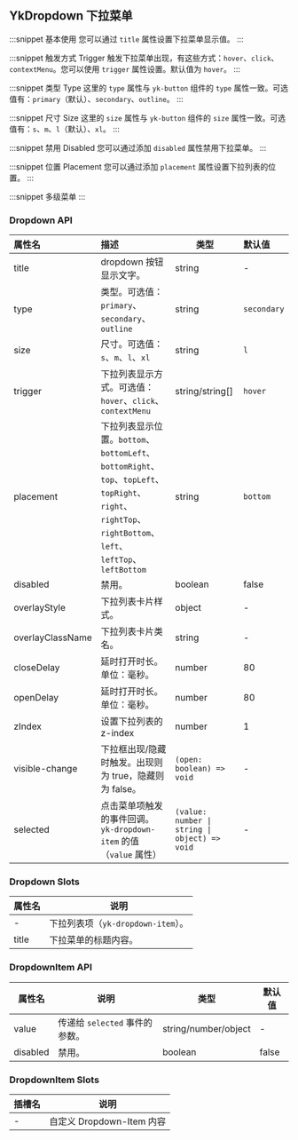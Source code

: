 ## YkDropdown 下拉菜单

:::snippet
基本使用
您可以通过 `title` 属性设置下拉菜单显示值。
<DropdownPrimary/>
:::

:::snippet
触发方式 Trigger
触发下拉菜单出现，有这些方式：`hover`、`click`、`contextMenu`。您可以使用 `trigger` 属性设置。默认值为 `hover`。
<DropdownTrigger/>
:::

:::snippet
类型 Type
这里的 `type` 属性与 `yk-button` 组件的 `type` 属性一致。可选值有：`primary`（默认）、`secondary`、`outline`。
<DropdownType/>
:::

:::snippet
尺寸 Size
这里的 `size` 属性与 `yk-button` 组件的 `size` 属性一致。可选值有：`s`、`m`、`l`（默认）、`xl`。
<DropdownSize/>
:::

:::snippet
禁用 Disabled
您可以通过添加 `disabled` 属性禁用下拉菜单。
<DropdownDisabled/>
:::

:::snippet
位置 Placement
您可以通过添加 `placement` 属性设置下拉列表的位置。
<DropdownPlacement/>
:::

:::snippet
多级菜单
<DropdownMenus />
:::

### Dropdown API

| 属性名           | 描述                                                                                                                                                       | 类型                                          | 默认值      |
| :--------------- | :--------------------------------------------------------------------------------------------------------------------------------------------------------- | --------------------------------------------- | :---------- |
| title            | dropdown 按钮显示文字。                                                                                                                                    | string                                        | -           |
| type             | 类型。可选值：`primary`、`secondary`、`outline`                                                                                                            | string                                        | `secondary` |
| size             | 尺寸。可选值：`s`、`m`、`l`、`xl`                                                                                                                          | string                                        | `l`         |
| trigger          | 下拉列表显示方式。可选值：`hover`、`click`、`contextMenu`                                                                                                  | string/string[]                               | `hover`     |
| placement        | 下拉列表显示位置。`bottom`、`bottomLeft`、`bottomRight`、`top`、`topLeft`、`topRight`、`right`、`rightTop`、`rightBottom`、`left`、`leftTop`、`leftBottom` | string                                        | `bottom`    |
| disabled         | 禁用。                                                                                                                                                     | boolean                                       | false       |
| overlayStyle     | 下拉列表卡片样式。                                                                                                                                         | object                                        | -           |
| overlayClassName | 下拉列表卡片类名。                                                                                                                                         | string                                        | -           |
| closeDelay       | 延时打开时长。单位：毫秒。                                                                                                                                 | number                                        | 80          |
| openDelay        | 延时打开时长。单位：毫秒。                                                                                                                                 | number                                        | 80          |
| zIndex           | 设置下拉列表的 z-index                                                                                                                                     | number                                        | 1           |
| visible-change   | 下拉框出现/隐藏时触发。出现则为 true，隐藏则为 false。                                                                                                     | `(open: boolean) => void`                     | -           |
| selected         | 点击菜单项触发的事件回调。`yk-dropdown-item` 的值（`value` 属性）                                                                                          | `(value: number \| string \| object) => void` | -           |

### Dropdown Slots

| 属性名 | 说明                               |
| ------ | ---------------------------------- |
| -      | 下拉列表项（`yk-dropdown-item`）。 |
| title  | 下拉菜单的标题内容。               |

### DropdownItem API

| 属性名   | 说明                           | 类型                 | 默认值 |
| -------- | ------------------------------ | -------------------- | ------ |
| value    | 传递给 `selected` 事件的参数。 | string/number/object | -      |
| disabled | 禁用。                         | boolean              | false  |

### DropdownItem Slots

| 插槽名 | 说明                      |
| ------ | ------------------------- |
| -      | 自定义 Dropdown-Item 内容 |
